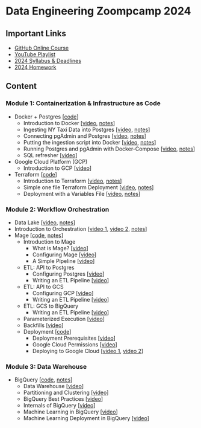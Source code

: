 # Data Engineering Zoompcamp 2024

## Important Links

- [GitHub Online Course](https://github.com/DataTalksClub/data-engineering-zoomcamp)
- [YouTube Playlist](https://www.youtube.com/playlist?list=PL3MmuxUbc_hJed7dXYoJw8DoCuVHhGEQb)
- [2024 Syllabus & Deadlines](https://docs.google.com/spreadsheets/d/e/2PACX-1vQACMLuutV5rvXg5qICuJGL-yZqIV0FBD84CxPdC5eZHf8TfzB-CJT_3Mo7U7oGVTXmSihPgQxuuoku/pubhtml)
- [2024 Homework](https://github.com/DataTalksClub/data-engineering-zoomcamp/tree/main/cohorts/2024)

## Content

### Module 1: Containerization & Infrastructure as Code

- Docker + Postgres
[[code](code/1_docker/)]
    - Introduction to Docker
    [[video](https://youtu.be/EYNwNlOrpr0),
    [notes](notes/1_docker.md)]
    - Ingesting NY Taxi Data into Postgres
    [[video](https://youtu.be/2JM-ziJt0WI),
    [notes](notes/2_postgres.md)]
    - Connecting pgAdmin and Postgres
    [[video](https://youtu.be/hCAIVe9N0ow),
    [notes](notes/3_pgadmin.md)]
    - Putting the ingestion script into Docker
    [[video](https://youtu.be/B1WwATwf-vY),
    [notes](notes/4_data-ingestion.md)]
    - Running Postgres and pgAdmin with Docker-Compose
    [[video](https://youtu.be/hKI6PkPhpa0),
    [notes](notes/5_docker-compose.md)]
    - SQL refresher
    [[video](https://youtu.be/QEcps_iskgg)]
- Google Cloud Platform (GCP)
    - Introduction to GCP
    [[video](https://youtu.be/18jIzE41fJ4)]
- Terraform
[[code](code/2_terraform/)]
    - Introduction to Terraform
    [[video](https://youtu.be/s2bOYDCKl_M),
    [notes](notes/6_terraform.md)]
    - Simple one file Terraform Deployment
    [[video](https://youtu.be/Y2ux7gq3Z0o),
    [notes](notes/6_terraform.md)]
    - Deployment with a Variables File
    [[video](https://youtu.be/PBi0hHjLftk),
    [notes](notes/6_terraform.md)]

### Module 2: Workflow Orchestration

- Data Lake
[[video](https://youtu.be/W3Zm6rjOq70),
[notes](notes/7_data-lake.md)]
- Introduction to Orchestration
[[video 1](https://youtu.be/0yK7LXwYeD0),
[video 2](https://youtu.be/Li8-MWHhTbo),
[notes](notes/8_workflow-orchestration.md)]
- Mage
[[code](code/3_mage/),
[notes](notes/9_mage.md)]
    - Introduction to Mage
       - What is Mage?
       [[video](https://youtu.be/AicKRcK3pa4)]
       - Configuring Mage
       [[video](https://youtu.be/2SV-av3L3-k)]
       - A Simple Pipeline
       [[video](https://youtu.be/stI-gg4QBnI)]
    - ETL: API to Postgres
        - Configuring Postgres
        [[video](https://youtu.be/pmhI-ezd3BE)]
        - Writing an ETL Pipeline
        [[video](https://youtu.be/pmhI-ezd3BE)]
    - ETL: API to GCS
        - Configuring GCP
        [[video](https://youtu.be/00LP360iYvE)]
        - Writing an ETL Pipeline
        [[video](https://youtu.be/w0XmcASRUnc)]
    - ETL: GCS to BigQuery
        - Writing an ETL Pipeline
        [[video](https://youtu.be/JKp_uzM-XsM)]
    - Parameterized Execution
    [[video](https://youtu.be/H0hWjWxB-rg)]
    - Backfills
    [[video](https://youtu.be/ZoeC6Ag5gQc)]
    - Deployment
    [[code](code/4_gcp/)]
        - Deployment Prerequisites
        [[video](https://youtu.be/zAwAX5sxqsg)]
        - Google Cloud Permissions
        [[video](https://youtu.be/O_H7DCmq2rA)]
        - Deploying to Google Cloud
        [[video 1](https://youtu.be/9A872B5hb_0),
        [video 2](https://youtu.be/0YExsb2HgLI)]

### Module 3: Data Warehouse

- BigQuery
[[code](),
[notes](notes/10_bigquery.md)]
    - Data Warehouse
    [[video](https://youtu.be/jrHljAoD6nM)]
    - Partitioning and Clustering
    [[video](https://youtu.be/-CqXf7vhhDs)]
    - BigQuery Best Practices
    [[video](https://youtu.be/k81mLJVX08w)]
    - Internals of BigQuery
    [[video](https://youtu.be/eduHi1inM4s)]
    - Machine Learning in BigQuery
    [[video](https://youtu.be/B-WtpB0PuG4)]
    - Machine Learning Deployment in BigQuery
    [[video](https://youtu.be/BjARzEWaznU)]